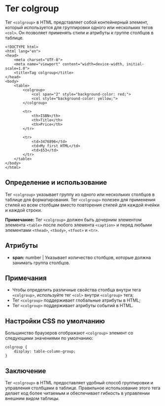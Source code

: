 # Тег colgroup

Тег ``<colgroup>`` в HTML представляет собой контейнерный элемент, который используется для группировки одного или нескольких тегов ``<col>``. Он позволяет применять стили и атрибуты к группе столбцов в таблице.

```
<!DOCTYPE html>
<html lang="en">
<head>
    <meta charset="UTF-8">
    <meta name="viewport" content="width=device-width, initial-scale=1.0">
    <title>Tag colgroup</title>
</head>
<body>
    <table>
        <colgroup>
            <col span="2" style="background-color: red;">
            <col style="background-color: yellow;">
        </colgroup>

        <tr>
            <th>ISBN</th>
            <th>Title</th>
            <th>Price</th>
        </tr>

        <tr>
            <td>3476896</td>
            <td>My first HTML</td>
            <td>$53</td>
        </tr>
    </table>
</body>
</html>
```

## Определение и использование

Тег ``<colgroup>`` указывает группу из одного или нескольких столбцов в таблице для форматирования. Тег ``<colgroup>`` полезен для применения стилей ко всем столбцам вместо повторения стилей для каждой ячейки и каждой строки.

**Примечание:** Тег ``<colgroup>`` должен быть дочерним элементом элемента ``<table>`` после любого элемента ``<caption>`` и перед любыми элементами ``<thead>``, ``<tbody>``, ``<tfoot>`` и ``<tr>``.

## Атрибуты

- **span:** number | Указывает количество столбцов, которые должна занимать группа столбцов.

## Примечания

- Чтобы определить различные свойства столбца внутри тега ``<colgroup>``, используйте тег ``<col>`` внутри ``<colgroup>`` тега;
- Тег ``<colgroup>`` поддерживает глобальные атрибуты в HTML;
- Тег ``<colgroup>`` поддерживает атрибуты событий в HTML.

## Настройки CSS по умолчанию

Большинство браузеров отображают ``<colgroup>`` элемент со следующими значениями по умолчанию:

```
colgroup {
    display: table-column-group;
}
```

## Заключение

Тег ``<colgroup>`` в HTML предоставляет удобный способ группировки и управления столбцами в таблице. Правильное использование этого тега делает код более читаемым и обеспечивает гибкость в управлении внешним видом таблицы.